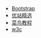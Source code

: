 ﻿- [Bootstrap](http://v3.bootcss.com/)
- [优站精选](http://expo.bootcss.com/)
- [菜鸟教程](http://www.runoob.com/bootstrap/bootstrap-tutorial.html)
- [w3c](http://www.w3cschool.cn/bootstrap/bootstrap-tutorial.html)
